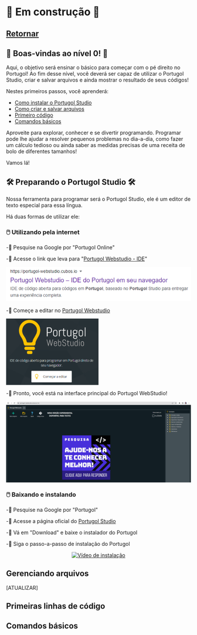 # :hammer: Em construção :hammer:

## [Retornar](https://github.com/stallone-dev/exercicios_portugol_2022)

## 🚀 Boas-vindas ao nível 0! 🚀

Aqui, o objetivo será ensinar o básico para começar com o pé direito no Portugol! 
Ao fim desse nível, você deverá ser capaz de utilizar o Portugol Studio, criar e salvar arquivos 
e ainda mostrar o resultado de seus códigos!

Nestes primeiros passos, você aprenderá:

* [Como instalar o Portugol Studio](#preparando-o-portugol-studio)
* [Como criar e salvar arquivos](#gerenciando-arquivos)
* [Primeiro código](#primeiras-linhas-de-código)
* [Comandos básicos](#comandos-básicos)

Aproveite para explorar, conhecer e se divertir programando. Programar pode lhe ajudar a resolver 
pequenos problemas no dia-a-dia, como fazer um cálculo tedioso ou ainda saber as medidas precisas 
de uma receita de bolo de diferentes tamanhos!

Vamos lá!

## 🛠️ Preparando o Portugol Studio 🛠️
Nossa ferramenta para programar será o Portugol Studio, ele é um editor de texto especial para essa língua.

Há duas formas de utilizar ele:

### **🖱️ Utilizando pela internet**

-📢 Pesquise na Google por "Portugol Online"

-📢 Acesse o link que leva para "[Portugol Webstudio - IDE](https://portugol-webstudio.cubos.io/)"

![PortugolWeb Google](/z_imagens/PortugolGoogle.png)

-📢 Começe a editar no [Portugol Webstudio](https://portugol-webstudio.cubos.io/ide)

<img align="center" src="/z_imagens/PortugolWebLogo.png" alt="Portugol Web Logo" width="50%">

-📢 Pronto, você está na interface principal do Portugol WebStudio!

<img align="center" src="/z_imagens/InterfaceWebPortugol.png" alt="Interface do PortugolWeb">


### **🖱️ Baixando e instalando**

-📢 Pesquise na Google por "Portugol"

-📢 Acesse a página oficial do [Portugol Studio](https://portugol-webstudio.cubos.io/ide)

-📢 Vá em "Download" e baixe o instalador do Portugol

-📢 Siga o passo-a-passo de instalação do Portugol

<div align="center">
  <a href="https://www.youtube.com/watch?v=ClaMn-xn02M" target="_blank"><img src="https://img.youtube.com/vi/ClaMn-xn02M/0.jpg" alt="Vídeo de instalação"></a>
</div>

## Gerenciando arquivos
[ATUALIZAR]

## Primeiras linhas de código

## Comandos básicos 